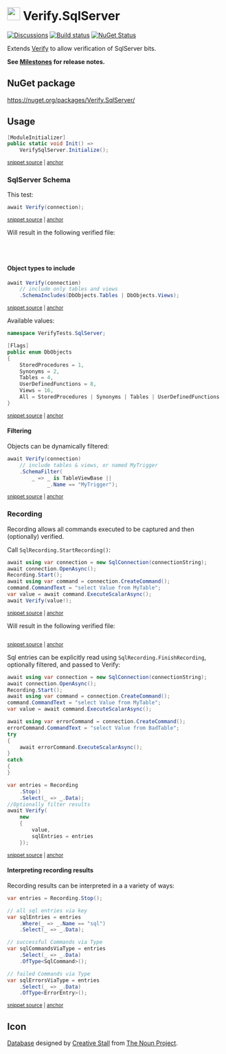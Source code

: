 # <img src="/src/icon.png" height="30px"> Verify.SqlServer

[![Discussions](https://img.shields.io/badge/Verify-Discussions-yellow?svg=true&label=)](https://github.com/orgs/VerifyTests/discussions)
[![Build status](https://ci.appveyor.com/api/projects/status/enh6mjugcbmoun0e?svg=true)](https://ci.appveyor.com/project/SimonCropp/verify-sqlserver)
[![NuGet Status](https://img.shields.io/nuget/v/Verify.SqlServer.svg)](https://www.nuget.org/packages/Verify.SqlServer/)

Extends [Verify](https://github.com/VerifyTests/Verify) to allow verification of SqlServer bits.

**See [Milestones](../../milestones?state=closed) for release notes.**


## NuGet package

https://nuget.org/packages/Verify.SqlServer/


## Usage

<!-- snippet: Enable -->
<a id='snippet-Enable'></a>
```cs
[ModuleInitializer]
public static void Init() =>
    VerifySqlServer.Initialize();
```
<sup><a href='/src/Tests/ModuleInit.cs#L3-L9' title='Snippet source file'>snippet source</a> | <a href='#snippet-Enable' title='Start of snippet'>anchor</a></sup>
<!-- endSnippet -->


### SqlServer Schema

This test:

<!-- snippet: SqlServerSchema -->
<a id='snippet-SqlServerSchema'></a>
```cs
await Verify(connection);
```
<sup><a href='/src/Tests/Tests.cs#L84-L88' title='Snippet source file'>snippet source</a> | <a href='#snippet-SqlServerSchema' title='Start of snippet'>anchor</a></sup>
<!-- endSnippet -->

Will result in the following verified file:

<pre>

<!-- emptyInclude: Tests.Schema.verified.md -->
</pre>

#### Object types to include

<!-- snippet: SchemaInclude -->
<a id='snippet-SchemaInclude'></a>
```cs
await Verify(connection)
    // include only tables and views
    .SchemaIncludes(DbObjects.Tables | DbObjects.Views);
```
<sup><a href='/src/Tests/Tests.cs#L390-L396' title='Snippet source file'>snippet source</a> | <a href='#snippet-SchemaInclude' title='Start of snippet'>anchor</a></sup>
<!-- endSnippet -->

Available values:

<!-- snippet: DbObjects.cs -->
<a id='snippet-DbObjects.cs'></a>
```cs
namespace VerifyTests.SqlServer;

[Flags]
public enum DbObjects
{
    StoredProcedures = 1,
    Synonyms = 2,
    Tables = 4,
    UserDefinedFunctions = 8,
    Views = 16,
    All = StoredProcedures | Synonyms | Tables | UserDefinedFunctions | Views
}
```
<sup><a href='/src/Verify.SqlServer/SchemaValidation/DbObjects.cs#L1-L12' title='Snippet source file'>snippet source</a> | <a href='#snippet-DbObjects.cs' title='Start of snippet'>anchor</a></sup>
<!-- endSnippet -->


#### Filtering

Objects can be dynamically filtered:

<!-- snippet: SchemaFilter -->
<a id='snippet-SchemaFilter'></a>
```cs
await Verify(connection)
    // include tables & views, or named MyTrigger
    .SchemaFilter(
        _ => _ is TableViewBase ||
             _.Name == "MyTrigger");
```
<sup><a href='/src/Tests/Tests.cs#L415-L423' title='Snippet source file'>snippet source</a> | <a href='#snippet-SchemaFilter' title='Start of snippet'>anchor</a></sup>
<!-- endSnippet -->



### Recording

Recording allows all commands executed to be captured and then (optionally) verified.

Call `SqlRecording.StartRecording()`:

<!-- snippet: Recording -->
<a id='snippet-Recording'></a>
```cs
await using var connection = new SqlConnection(connectionString);
await connection.OpenAsync();
Recording.Start();
await using var command = connection.CreateCommand();
command.CommandText = "select Value from MyTable";
var value = await command.ExecuteScalarAsync();
await Verify(value!);
```
<sup><a href='/src/Tests/Tests.cs#L199-L209' title='Snippet source file'>snippet source</a> | <a href='#snippet-Recording' title='Start of snippet'>anchor</a></sup>
<!-- endSnippet -->

Will result in the following verified file:

<!-- snippet: Tests.RecordingUsage.verified.txt -->
<a id='snippet-Tests.RecordingUsage.verified.txt'></a>
```txt

```
<sup><a href='/src/Tests/Tests.RecordingUsage.verified.txt#L1-L1' title='Snippet source file'>snippet source</a> | <a href='#snippet-Tests.RecordingUsage.verified.txt' title='Start of snippet'>anchor</a></sup>
<!-- endSnippet -->


Sql entries can be explicitly read using `SqlRecording.FinishRecording`, optionally filtered, and passed to Verify:

<!-- snippet: RecordingSpecific -->
<a id='snippet-RecordingSpecific'></a>
```cs
await using var connection = new SqlConnection(connectionString);
await connection.OpenAsync();
Recording.Start();
await using var command = connection.CreateCommand();
command.CommandText = "select Value from MyTable";
var value = await command.ExecuteScalarAsync();

await using var errorCommand = connection.CreateCommand();
errorCommand.CommandText = "select Value from BadTable";
try
{
    await errorCommand.ExecuteScalarAsync();
}
catch
{
}

var entries = Recording
    .Stop()
    .Select(_ => _.Data);
//Optionally filter results
await Verify(
    new
    {
        value,
        sqlEntries = entries
    });
```
<sup><a href='/src/Tests/Tests.cs#L276-L306' title='Snippet source file'>snippet source</a> | <a href='#snippet-RecordingSpecific' title='Start of snippet'>anchor</a></sup>
<!-- endSnippet -->


#### Interpreting recording results

Recording results can be interpreted in a a variety of ways:

<!-- snippet: RecordingReadingResults -->
<a id='snippet-RecordingReadingResults'></a>
```cs
var entries = Recording.Stop();

// all sql entries via key
var sqlEntries = entries
    .Where(_ => _.Name == "sql")
    .Select(_ => _.Data);

// successful Commands via Type
var sqlCommandsViaType = entries
    .Select(_ => _.Data)
    .OfType<SqlCommand>();

// failed Commands via Type
var sqlErrorsViaType = entries
    .Select(_ => _.Data)
    .OfType<ErrorEntry>();
```
<sup><a href='/src/Tests/Tests.cs#L332-L351' title='Snippet source file'>snippet source</a> | <a href='#snippet-RecordingReadingResults' title='Start of snippet'>anchor</a></sup>
<!-- endSnippet -->


## Icon

[Database](https://thenounproject.com/term/database/310841/) designed by [Creative Stall](https://thenounproject.com/creativestall/) from [The Noun Project](https://thenounproject.com).
